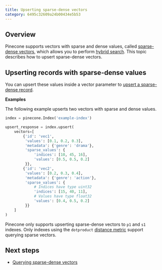 ```yaml
---
title: Upserting sparse-dense vectors
category: 6495c32609a24b00434e5b53
---
```


## Overview

Pinecone supports vectors with sparse and dense values, called [sparse-dense vectors](sparse-dense-vectors), which allows you to perform [hybrid search](hybrid-search). This topic describes how to upsert sparse-dense vectors.

## Upserting records with sparse-dense values

You can upsert these values inside a vector parameter to [upsert a sparse-dense record](insert-data#upserting-vectors-with-sparse-values).

**Examples**

The following example upserts two vectors with sparse and dense values.

```python
index = pinecone.Index('example-index') 

upsert_response = index.upsert(
    vectors=[
        {'id': 'vec1',
         'values': [0.1, 0.2, 0.3],
         'metadata': {'genre': 'drama'},
         'sparse_values': {
             'indices': [10, 45, 16],
             'values': [0.5, 0.5, 0.2]
         }},
        {'id': 'vec2',
         'values': [0.2, 0.3, 0.4],
         'metadata': {'genre': 'action'},
         'sparse_values': {
             # Indices have type uint32 
             'indices': [15, 40, 11],
             # Values have type float32
             'values': [0.4, 0.5, 0.2]
         }}
    ]
)
```

Pinecone only supports upserting sparse-dense vectors to `p1` and `s1` indexes. Only indexes using the `dotproduct` [distance metric](indexes#distance-metrics) support querying sparse vectors. 

## Next steps

+ [Querying sparse-dense vectors](query-sparse-dense-vectors)

